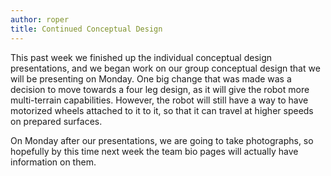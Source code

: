 ```yaml
---
author: roper
title: Continued Conceptual Design
---
```


This past week we finished up the individual conceptual design presentations, and we began work on our group conceptual
design that we will be presenting on Monday. One big change that was made was a decision to move towards a four leg
design, as it will give the robot more multi-terrain capabilities. However, the robot will still have a way to have
motorized wheels attached to it to it, so that it can travel at higher speeds on prepared surfaces.

On Monday after our presentations, we are going to take photographs, so hopefully by this time next week the team bio
pages will actually have information on them.